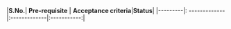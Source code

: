 |**S.No.**| **Pre-requisite**     | **Acceptance criteria**|**Status**|
|---------|: ------------- |:-------------|:-----------:|




      
    

  


      
      

 
 



      	
 


      
     

 


